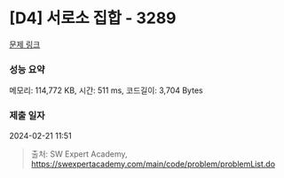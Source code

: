 # [D4] 서로소 집합 - 3289 

[문제 링크](https://swexpertacademy.com/main/code/problem/problemDetail.do?contestProbId=AWBJKA6qr2oDFAWr) 

### 성능 요약

메모리: 114,772 KB, 시간: 511 ms, 코드길이: 3,704 Bytes

### 제출 일자

2024-02-21 11:51



> 출처: SW Expert Academy, https://swexpertacademy.com/main/code/problem/problemList.do
